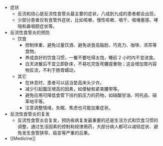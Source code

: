 - 症状
	- 反流和烧心是反流性食管炎最主要的症状，八成到九成的患者都会出现，
	- 少部分患者仅有食管外症状，比如咳嗽、慢性咳嗽、咽干、咽堵塞感、哮喘和鼻咽腔症状等。
- 反流性食管炎的预防
	- 饮食
		- 控制体重、避免过量饮酒、避免进食高脂肪、巧克力、咖啡、浓茶等食物，
		- 养成良好的饮食习惯，一餐不要吃得太饱，睡前 2 小时内不宜进食。
		- 白天进餐后不宜立即卧床，不易吃完饭弯腰提重物；这会增加胃内容物反流，不利于肠胃蠕动，
	- 其它
		- 在休息时，患者可以适当垫高床头少许。
		- 减少引起腹压增高的因素，如便秘和紧束腰带等。
		- 避免应用可降低食管下括约肌压力的药物，如硝酸甘油、阿托品、硝苯地平等。
		- 注意调整情绪，失眠、焦虑也可能加重症状。
- 反流性食管炎的复发
	- 反流性食管炎会复发，预防疾病复发最重要的还是生活方式和饮食习惯的调整，通过生活因素的控制和规律用药，大部分病人都可以减轻症状、避免发生食管狭窄、癌变等严重的后果。
- [[Medicine]]